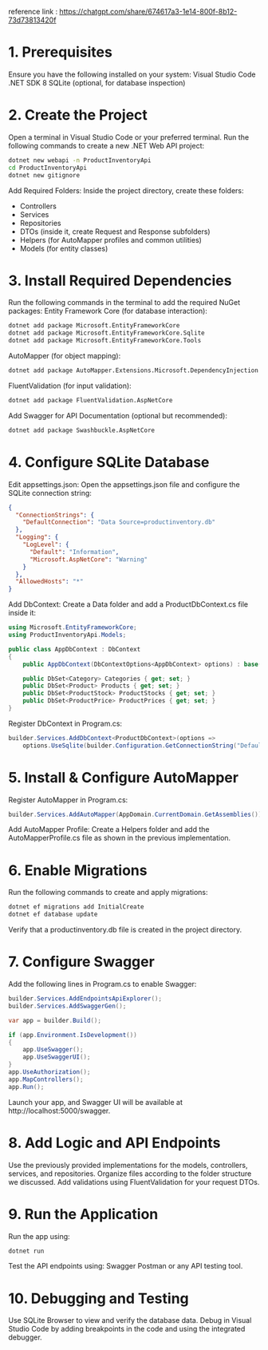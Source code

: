 reference link :
https://chatgpt.com/share/674617a3-1e14-800f-8b12-73d73813420f


# 1. Prerequisites
Ensure you have the following installed on your system:
Visual Studio Code
.NET SDK 8
SQLite (optional, for database inspection)

# 2. Create the Project
Open a terminal in Visual Studio Code or your preferred terminal.
Run the following commands to create a new .NET Web API project:
```bash
dotnet new webapi -n ProductInventoryApi
cd ProductInventoryApi
dotnet new gitignore
```


Add Required Folders: Inside the project directory, create these folders:
- Controllers
- Services
- Repositories
- DTOs (inside it, create Request and Response subfolders)
- Helpers (for AutoMapper profiles and common utilities)
- Models (for entity classes)

# 3. Install Required Dependencies
Run the following commands in the terminal to add the required NuGet packages:
Entity Framework Core (for database interaction):
```bash
dotnet add package Microsoft.EntityFrameworkCore
dotnet add package Microsoft.EntityFrameworkCore.Sqlite
dotnet add package Microsoft.EntityFrameworkCore.Tools
```

AutoMapper (for object mapping):
```bash
dotnet add package AutoMapper.Extensions.Microsoft.DependencyInjection
```

FluentValidation (for input validation):
```bash
dotnet add package FluentValidation.AspNetCore
```

Add Swagger for API Documentation (optional but recommended):
```bash
dotnet add package Swashbuckle.AspNetCore
```


# 4. Configure SQLite Database
Edit appsettings.json: Open the appsettings.json file and configure the SQLite connection string:
```json
{
  "ConnectionStrings": {
    "DefaultConnection": "Data Source=productinventory.db"
  },
  "Logging": {
    "LogLevel": {
      "Default": "Information",
      "Microsoft.AspNetCore": "Warning"
    }
  },
  "AllowedHosts": "*"
}
```


Add DbContext: Create a Data folder and add a ProductDbContext.cs file inside it:
```csharp
using Microsoft.EntityFrameworkCore;
using ProductInventoryApi.Models;

public class AppDbContext : DbContext
{
    public AppDbContext(DbContextOptions<AppDbContext> options) : base(options) { }

    public DbSet<Category> Categories { get; set; }
    public DbSet<Product> Products { get; set; }
    public DbSet<ProductStock> ProductStocks { get; set; }
    public DbSet<ProductPrice> ProductPrices { get; set; }
}

```

Register DbContext in Program.cs:
```csharp
builder.Services.AddDbContext<ProductDbContext>(options =>
    options.UseSqlite(builder.Configuration.GetConnectionString("DefaultConnection")));
```


# 5. Install & Configure AutoMapper
Register AutoMapper in Program.cs:
```csharp
builder.Services.AddAutoMapper(AppDomain.CurrentDomain.GetAssemblies());
```

Add AutoMapper Profile: Create a Helpers folder and add the AutoMapperProfile.cs file as shown in the previous implementation.

# 6. Enable Migrations
Run the following commands to create and apply migrations:
```bash
dotnet ef migrations add InitialCreate
dotnet ef database update
```

Verify that a productinventory.db file is created in the project directory.

# 7. Configure Swagger
Add the following lines in Program.cs to enable Swagger:
```csharp
builder.Services.AddEndpointsApiExplorer();
builder.Services.AddSwaggerGen();

var app = builder.Build();

if (app.Environment.IsDevelopment())
{
    app.UseSwagger();
    app.UseSwaggerUI();
}
app.UseAuthorization();
app.MapControllers();
app.Run();
```

Launch your app, and Swagger UI will be available at http://localhost:5000/swagger.

# 8. Add Logic and API Endpoints
Use the previously provided implementations for the models, controllers, services, and repositories.
Organize files according to the folder structure we discussed.
Add validations using FluentValidation for your request DTOs.

# 9. Run the Application
Run the app using:
```bash
dotnet run
```

Test the API endpoints using:
Swagger
Postman or any API testing tool.

# 10. Debugging and Testing
Use SQLite Browser to view and verify the database data.
Debug in Visual Studio Code by adding breakpoints in the code and using the integrated debugger.


